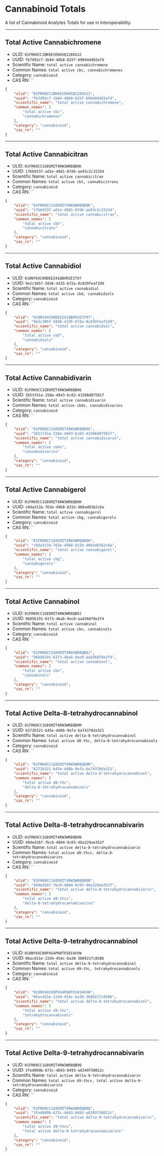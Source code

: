 # Cannabinoid Totals
A list of Cannabinoid Analytes Totals for use in interoperability.

----------------------------------------

## Total Active Cannabichromene

* ULID: `01FRK0CC1BK6EVEN4SQ128XG32`
* UUID: `fb7d92cf-1b84-40b8-825f-690d4dd02efd`
* Scientific Name: `total active cannabichromene`
* Common Names: `total active cbc, cannabichromenes`
* Category: `cannabinoid`
* CAS RN: ``

```json
{
    "ulid": "01FRK0CC1BK6EVEN4SQ128XG32",
    "uuid": "fb7d92cf-1b84-40b8-825f-690d4dd02efd",
    "scientific_name": "total active cannabichromene",
    "common_names": [
        "total active cbc",
        "cannabichromenes"
    ],
    "category": "cannabinoid",
    "cas_rn": ""
}
```

----------------------------------------

## Total Active Cannabicitran

* ULID: `01FRK0CC1G0SMZT4RW3WR8QB9K`
* UUID: `17bb9337-ad1e-49d1-87d6-ae93c2c15334`
* Scientific Name: `total active cannabicitran`
* Common Names: `total active cbt, cannabicitrans`
* Category: `cannabinoid`
* CAS RN: ``

```json
{
    "ulid": "01FRK0CC1G0SMZT4RW3WR8QB9K",
    "uuid": "17bb9337-ad1e-49d1-87d6-ae93c2c15334",
    "scientific_name": "total active cannabicitran",
    "common_names": [
        "total active cbt",
        "cannabicitrans"
    ],
    "category": "cannabinoid",
    "cas_rn": ""
}
```

----------------------------------------

## Total Active Cannabidiol

* ULID: `018NY6XC00DEEZ41QBXR2E3T97`
* UUID: `9e2c305f-5836-4335-bf2a-8c039feaf2d9`
* Scientific Name: `total active cannabidiol`
* Common Names: `total active cbd, cannabidiols`
* Category: `cannabinoid`
* CAS RN: ``

```json
{
    "ulid": "018NY6XC00DEEZ41QBXR2E3T97",
    "uuid": "9e2c305f-5836-4335-bf2a-8c039feaf2d9",
    "scientific_name": "total active cannabidiol",
    "common_names": [
        "total active cbd",
        "cannabidiols"
    ],
    "category": "cannabinoid",
    "cas_rn": ""
}
```

----------------------------------------

## Total Active Cannabidivarin

* ULID: `01FRK0CC1G0SMZT4RW3WR8QB9G`
* UUID: `3b51f41a-150a-4943-bc83-41508d07581f`
* Scientific Name: `total active cannabidivarin`
* Common Names: `total active cbdv, cannabidivarins`
* Category: `cannabinoid`
* CAS RN: ``

```json
{
    "ulid": "01FRK0CC1G0SMZT4RW3WR8QB9G",
    "uuid": "3b51f41a-150a-4943-bc83-41508d07581f",
    "scientific_name": "total active cannabidivarin",
    "common_names": [
        "total active cbdv",
        "cannabidivarins"
    ],
    "category": "cannabinoid",
    "cas_rn": ""
}
```

----------------------------------------

## Total Active Cannabigerol

* ULID: `01FRK0CC1G0SMZT4RW3WR8QB9H`
* UUID: `c0da311b-763e-49b8-831b-d60ad83b2c6a`
* Scientific Name: `total active cannabigerol`
* Common Names: `total active cbg, cannabigerols`
* Category: `cannabinoid`
* CAS RN: ``

```json
{
    "ulid": "01FRK0CC1G0SMZT4RW3WR8QB9H",
    "uuid": "c0da311b-763e-49b8-831b-d60ad83b2c6a",
    "scientific_name": "total active cannabigerol",
    "common_names": [
        "total active cbg",
        "cannabigerols"
    ],
    "category": "cannabinoid",
    "cas_rn": ""
}
```

----------------------------------------

## Total Active Cannabinol

* ULID: `01FRK0CC1G0SMZT4RW3WR8QB9J`
* UUID: `96856191-61f3-4bab-9ec0-aad368f0e2f4`
* Scientific Name: `total active cannabinol`
* Common Names: `total active cbn, cannabinols`
* Category: `cannabinoid`
* CAS RN: ``

```json
{
    "ulid": "01FRK0CC1G0SMZT4RW3WR8QB9J",
    "uuid": "96856191-61f3-4bab-9ec0-aad368f0e2f4",
    "scientific_name": "total active cannabinol",
    "common_names": [
        "total active cbn",
        "cannabinols"
    ],
    "category": "cannabinoid",
    "cas_rn": ""
}
```

----------------------------------------

## Total Active Delta-8-tetrahydrocannabinol

* ULID: `01FRK0CC1G0SMZT4RW3WR8QB9M`
* UUID: `6272b321-b45e-4d0b-9efa-ba74378da321`
* Scientific Name: `total active delta-8-tetrahydrocannabinol`
* Common Names: `total active d8-thc, delta-8-tetrahydrocannabinols`
* Category: `cannabinoid`
* CAS RN: ``

```json
{
    "ulid": "01FRK0CC1G0SMZT4RW3WR8QB9M",
    "uuid": "6272b321-b45e-4d0b-9efa-ba74378da321",
    "scientific_name": "total active delta-8-tetrahydrocannabinol",
    "common_names": [
        "total active d8-thc",
        "delta-8-tetrahydrocannabinols"
    ],
    "category": "cannabinoid",
    "cas_rn": ""
}
```

----------------------------------------

## Total Active Delta-8-tetrahydrocannabivarin

* ULID: `01FRK0CC1G0SMZT4RW3WR8QB9N`
* UUID: `49ded16f-7bc8-4804-9c03-48a229ae352f`
* Scientific Name: `total active delta-8-tetrahydrocannabivarin`
* Common Names: `total active d8-thcv, delta-8-tetrahydrocannabivarins`
* Category: `cannabinoid`
* CAS RN: ``

```json
{
    "ulid": "01FRK0CC1G0SMZT4RW3WR8QB9N",
    "uuid": "49ded16f-7bc8-4804-9c03-48a229ae352f",
    "scientific_name": "total active delta-8-tetrahydrocannabivarin",
    "common_names": [
        "total active d8-thcv",
        "delta-8-tetrahydrocannabivarins"
    ],
    "category": "cannabinoid",
    "cas_rn": ""
}
```

----------------------------------------

## Total Active Delta-9-tetrahydrocannabinol

* ULID: `018NY6XC00PXG4PH0TXS014VVW`
* UUID: `06ac431e-22d4-454c-ba38-3b0921fc858b`
* Scientific Name: `total active delta-9-tetrahydrocannabinol`
* Common Names: `total active d9-thc, tetrahydrocannabinols`
* Category: `cannabinoid`
* CAS RN: ``

```json
{
    "ulid": "018NY6XC00PXG4PH0TXS014VVW",
    "uuid": "06ac431e-22d4-454c-ba38-3b0921fc858b",
    "scientific_name": "total active delta-9-tetrahydrocannabinol",
    "common_names": [
        "total active d9-thc",
        "tetrahydrocannabinols"
    ],
    "category": "cannabinoid",
    "cas_rn": ""
}
```

----------------------------------------

## Total Active Delta-9-tetrahydrocannabivarin

* ULID: `01FRK0CC1G0SMZT4RW3WR8QB9Q`
* UUID: `3fed089b-673c-4b93-8493-a8349758012c`
* Scientific Name: `total active delta-9-tetrahydrocannabivarin`
* Common Names: `total active d9-thcv, total active delta-9-tetrahydrocannabivarins`
* Category: `cannabinoid`
* CAS RN: ``

```json
{
    "ulid": "01FRK0CC1G0SMZT4RW3WR8QB9Q",
    "uuid": "3fed089b-673c-4b93-8493-a8349758012c",
    "scientific_name": "total active delta-9-tetrahydrocannabivarin",
    "common_names": [
        "total active d9-thcv",
        "total active delta-9-tetrahydrocannabivarins"
    ],
    "category": "cannabinoid",
    "cas_rn": ""
}
```

